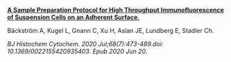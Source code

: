[**A Sample Preparation Protocol for High Throughput Immunofluorescence of Suspension Cells on an Adherent Surface.**](https://pubmed.ncbi.nlm.nih.gov/32744794/)

Bäckström A, Kugel L, Gnann C, Xu H, Aslan JE, Lundberg E, Stadler Ch.

*BJ Histochem Cytochem. 2020 Jul;68(7):473-489.doi: 10.1369/0022155420935403. Epub 2020 Jun 20.*






